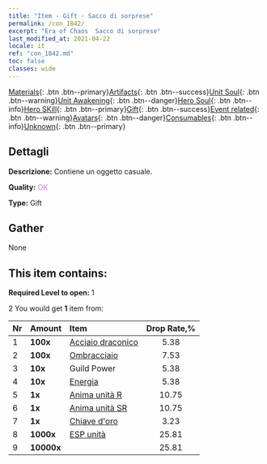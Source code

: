 ```yaml
---
title: "Item - Gift - Sacco di sorprese"
permalink: /con_1842/
excerpt: "Era of Chaos  Sacco di sorprese"
last_modified_at: 2021-04-22
locale: it
ref: "con_1842.md"
toc: false
classes: wide
---
```

 [Materials](/ItemsIT/){: .btn .btn--primary}[Artifacts](/ItemsIT/Artifacts/){: .btn .btn--success}[Unit Soul](/ItemsIT/UnitSoul/){: .btn .btn--warning}[Unit Awakening](/ItemsIT/UnitAwakening/){: .btn .btn--danger}[Hero Soul](/ItemsIT/HeroSoul/){: .btn .btn--info}[Hero SKill](/ItemsIT/HeroSkill/){: .btn .btn--primary}[Gift](/ItemsIT/Gift/){: .btn .btn--success}[Event related](/ItemsIT/Events/){: .btn .btn--warning}[Avatars](/ItemsIT/Avatars/){: .btn .btn--danger}[Consumables](/ItemsIT/Consumables/){: .btn .btn--info}[Unknown](/ItemsIT/Unknown/){: .btn .btn--primary}

## Dettagli
 **Descrizione:** Contiene un oggetto casuale.

 **Quality:** <span style="color: #DA70D6">OK</span>

 **Type:** Gift

## Gather

  None

## This item contains:

 **Required Level to open:** 1

 2 You would get **1** item  from:

  | Nr | Amount |     Item    | Drop Rate,% |
  |:---|:-------|:------------|:---------:|
  | 1 |  **100x** | [Acciaio draconico](/ItemsIT/con_880/) | 5.38 | 
  | 2 |  **100x** | [Ombracciaio](/ItemsIT/con_881/) | 7.53 | 
  | 3 |  **10x** | Guild Power | 5.38 | 
  | 4 |  **10x** | [Energia](/ItemsIT/con_900/) | 5.38 | 
  | 5 |  **1x** | [Anima unità R](/ItemsIT/con_533/) | 10.75 | 
  | 6 |  **1x** | [Anima unità SR](/ItemsIT/con_534/) | 10.75 | 
  | 7 |  **1x** | [Chiave d'oro](/ItemsIT/con_783/) | 3.23 | 
  | 8 |  **1000x** | [ESP unità](/ItemsIT/con_902/) | 25.81 | 
  | 9 |  **10000x** | <i class="fas fa-coins"/> | 25.81 | 
